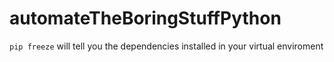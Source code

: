 # automateTheBoringStuffPython

`pip freeze` will tell you the dependencies installed in your virtual enviroment